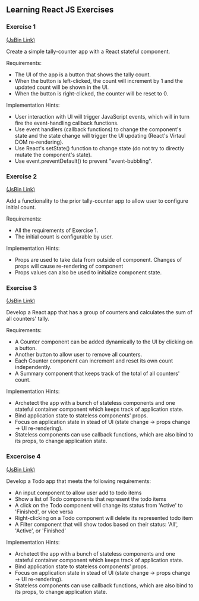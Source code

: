 ## Learning React JS Exercises


### Exercise 1 
<a href="http://jsbin.com/cigebonuhi/edit?html,js,output" target="_blank">(JsBin Link)</a>

Create a simple tally-counter app with a React stateful component.

Requirements:
- The UI of the app is a button that shows the tally count.
- When the button is left-clicked, the count will increment by 1 and the updated count will be shown in the UI.
- When the button is right-clicked, the counter will be reset to 0.

Implementation Hints:
- User interaction with UI will trigger JavaScript events, which will in turn fire the event-handling callback functions.
- Use event handlers (callback functions) to change the component's state and the state change will trigger the UI updating (React's Virtaul DOM re-rendering).
- Use React's setState() function to change state (do not try to directly mutate the component's state).
- Use event.preventDefault() to prevent "event-bubbling".


### Exercise 2 
<a href="http://jsbin.com/zujefulipe/edit?html,js,output" target="_blank">(JsBin Link)</a>

Add a functionality to the prior tally-counter app to allow user to configure initial count.

Requirements:
- All the requirements of Exercise 1.
- The initial count is configurable by user.

Implementation Hints:
- Props are used to take data from outside of component. Changes of props will cause re-rendering of component
- Props values can also be used to initialize component state.


### Exercise 3 
<a href="http://jsbin.com/qiqogabusu/edit?html,js,output" target="_blank">(JsBin Link)</a>

Develop a React app that has a group of counters and calculates the sum of all counters' tally.

Requirements:
- A Counter component can be added dynamically to the UI by clicking on a button.
- Another button to allow user to remove all counters.
- Each Counter component can increment and reset its own count independently.
- A Summary component that keeps track of the total of all counters' count.

Implementation Hints:
- Archetect the app with a bunch of stateless components and one stateful container component which keeps track of application state.
- Bind application state to stateless components' props.
- Focus on application state in stead of UI (state change -> props change -> UI re-rendering).
- Stateless components can use callback functions, which are also bind to its props, to change application state.

### Excercise 4
<a href="http://jsbin.com/saxiwunefi/edit?html,js,output" target="_blank">(JsBin Link)</a>

Develop a Todo app that meets the following requirements:
- An input component to allow user add to todo items
- Show a list of Todo components that represent the todo items
- A click on the Todo component will change its status from 'Active' to 'Finished', or vice versa
- Right-clicking on a Todo component will delete its represented todo item
- A Filter component that will show todos based on their status: 'All', 'Active', or 'Finished'

Implementation Hints:
- Archetect the app with a bunch of stateless components and one stateful container component which keeps track of application state.
- Bind application state to stateless components' props.
- Focus on application state in stead of UI (state change -> props change -> UI re-rendering).
- Stateless components can use callback functions, which are also bind to its props, to change application state.

